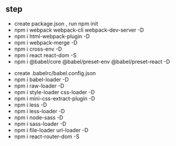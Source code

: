 ## step
+ create package.json , run npm init
+ npm i webpack webpack-cli webpack-dev-server -D
+ npm i html-webpack-plugin -D
+ npm i webpack-merge -D
+ npm i cross-env -D
+ npm i react react-dom -S
+ npm i @babel/core @babel/preset-env @babel/preset-react -D  
[^_^]: ( @babel/core babelbabel的核心库
@babel/preset-env 把es6,es7语法转换成es5
@babel/preset-react 把react语法转换为es5)
+ create .babelrc/babel.config.json
+ npm i babel-loader -D
+ npm i raw-loader -D
+ npm i style-loader css-loader -D
+ npm i mini-css-extract-plugin -D
+ npm i less -D
+ npm i less-loader -D
+ npm i node-sass -D
+ npm i sass-loader -D
+ npm i file-loader url-loader  -D
+ npm i react-router-dom -S
